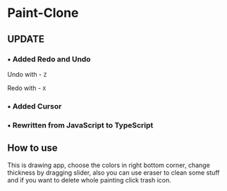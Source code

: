 # Paint-Clone

## UPDATE

###  • Added Redo and Undo

Undo with - `Z`

Redo with - `X`

### • Added Cursor 

### • Rewritten from JavaScript to TypeScript

## How to use

This is drawing app, choose the colors in right bottom corner, change thickness by dragging slider,  also you can use eraser to clean some stuff and if you want to delete whole painting click trash icon. 
